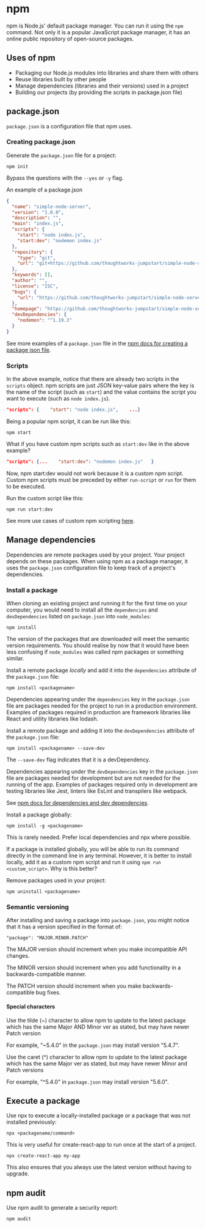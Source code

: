 # npm

npm is Node.js' default package manager. You can run it using the `npm` command.
Not only it is a popular JavaScript package manager, it has an online public repository of open-source packages.

## Uses of npm

- Packaging our Node.js modules into libraries and share them with others
- Reuse libraries built by other people
- Manage dependencies (libraries and their versions) used in a project
- Building our projects (by providing the scripts in package.json file)

## package.json

`package.json` is a configuration file that npm uses.

### Creating package.json

Generate the `package.json` file for a project:

```
npm init
```

Bypass the questions with the `--yes` or `-y` flag.

An example of a package.json

```json
{
  "name": "simple-node-server",
  "version": "1.0.0",
  "description": "",
  "main": "index.js",
  "scripts": {
    "start": "node index.js",
    "start:dev": "nodemon index.js"
  },
  "repository": {
    "type": "git",
    "url": "git+https://github.com/thoughtworks-jumpstart/simple-node-server.git"
  },
  "keywords": [],
  "author": "",
  "license": "ISC",
  "bugs": {
    "url": "https://github.com/thoughtworks-jumpstart/simple-node-server/issues"
  },
  "homepage": "https://github.com/thoughtworks-jumpstart/simple-node-server#readme",
  "devDependencies": {
    "nodemon": "^1.19.3"
  }
}
```

See more examples of a `package.json` file in the [npm docs for creating a package json file](https://docs.npmjs.com/creating-a-package-json-file).

### Scripts

In the above example, notice that there are already two scripts in the `scripts` object. npm scripts are just JSON key-value pairs where the key is the name of the script (such as `start`) and the value contains the script you want to execute (such as `node index.js`).

```json
"scripts": {    "start": "node index.js",    ...}
```

Being a popular npm script, it can be run like this:

```
npm start
```

What if you have custom npm scripts such as `start:dev` like in the above example?

```json
"scripts": {...    "start:dev": "nodemon index.js"   }
```

Now, npm start:dev would not work because it is a custom npm script. Custom npm scripts must be preceded by either `run-script` or `run` for them to be executed.

Run the custom script like this:

```
npm run start:dev
```

See more use cases of custom npm scripting [here](https://www.freecodecamp.org/news/introduction-to-npm-scripts-1dbb2ae01633/).

## Manage dependencies

Dependencies are remote packages used by your project. Your project depends on these packages. When using npm as a package manager, it uses the `package.json` configuration file to keep track of a project's dependencies.

### Install a package

When cloning an existing project and running it for the first time on your computer, you would need to install all the `dependencies` and `devDependencies` listed on `package.json` into `node_modules`:

```
npm install
```

The version of the packages that are downloaded will meet the semantic version requirements. You should realise by now that it would have been less confusing if `node_modules` was called npm packages or something similar.

Install a remote package _locally_ and add it into the `dependencies` attribute of the `package.json` file:

```
npm install <packagename>
```

Dependencies appearing under the `dependencies` key in the `package.json` file are packages needed for the project to run in a production environment. Examples of packages required in production are framework libraries like React and utility libraries like lodash.

Install a remote package and adding it into the `devDependencies` attribute of the `package.json` file:

```
npm install <packagename> --save-dev
```

The `--save-dev` flag indicates that it is a devDependency.

Dependencies appearing under the `devDependencies` key in the `package.json` file are packages needed for development but are not needed for the running of the app. Examples of packages required only in development are testing libraries like Jest, linters like EsLint and transpilers like webpack.

See [npm docs for dependencies and dev dependencies](https://docs.npmjs.com/specifying-dependencies-and-devdependencies-in-a-package-json-file).

Install a package globally:

```
npm install -g <packagename>
```

This is rarely needed. Prefer local dependencies and npx where possible.

If a package is installed globally, you will be able to run its command directly in the command line in any terminal. However, it is better to install locally, add it as a custom npm script and run it using `npm run <custom_script>`. Why is this better?

Remove packages used in your project:

```
npm uninstall <packagename>
```

### Semantic versioning

After installing and saving a package into `package.json`, you might notice that it has a version specified in the format of:

```
"package": "MAJOR.MINOR.PATCH"
```

The MAJOR version should increment when you make incompatible API changes.

The MINOR version should increment when you add functionality in a backwards-compatible manner.

The PATCH version should increment when you make backwards-compatible bug fixes.

#### Special characters

Use the tilde (~) character to allow npm to update to the latest package which has the same Major AND Minor ver as stated, but may have newer Patch version

For example, "~5.4.0" in the `package.json` may install version "5.4.7".

Use the caret (^) character to allow npm to update to the latest package which has the same Major ver as stated, but may have newer Minor and Patch versions

For example, "^5.4.0" in `package.json` may install version "5.6.0".

## Execute a package

Use npx to execute a locally-installed package or a package that was not installed previously:

```
npx <packagename/command>
```

This is very useful for create-react-app to run once at the start of a project.

```
npx create-react-app my-app
```

This also ensures that you always use the latest version without having to upgrade.

## npm audit

Use npm audit to generate a security report:

```
npm audit
```

